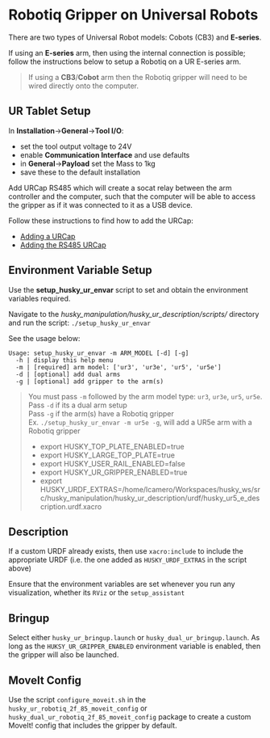 # Robotiq Gripper on Universal Robots

There are two types of Universal Robot models: Cobots (CB3) and **E-series**. 

If using an **E-series** arm, then using the internal connection is possible; follow the instructions below to setup a Robotiq on a UR E-series arm. 
> If using a **CB3**/**Cobot** arm then the Robotiq gripper will need to be wired directly onto the computer.


## UR Tablet Setup
In **Installation**->**General**->**Tool I/O**:
 - set the tool output voltage to 24V
 - enable **Communication Interface** and use defaults
 - in **General**->**Payload** set the Mass to 1kg
 - save these to the default installation

Add URCap RS485 which will create a socat relay between the arm controller and the computer, such that the computer will be able to access the gripper as if it was connected to it as a USB device. 

Follow these instructions to find how to add the URCap:
 - [Adding a URCap](https://github.com/UniversalRobots/Universal_Robots_ROS_Driver/blob/7b6b62bf81f2a032e0b6c7c8e1046cae35e079c7/ur_robot_driver/doc/install_urcap_e_series.md)
 - [Adding the RS485 URCap](https://github.com/UniversalRobots/Universal_Robots_ROS_Driver/blob/7b6b62bf81f2a032e0b6c7c8e1046cae35e079c7/ur_robot_driver/doc/setup_tool_communication.md)

## Environment Variable Setup
Use the **setup_husky_ur_envar** script to set and obtain the environment variables required. 

Navigate to the *husky_manipulation/husky_ur_description/scripts/* directory and run the script: `./setup_husky_ur_envar`

See the usage below:
```
Usage: setup_husky_ur_envar -m ARM_MODEL [-d] [-g]
  -h | display this help menu
  -m | [required] arm model: ['ur3', 'ur3e', 'ur5', 'ur5e']
  -d | [optional] add dual arms
  -g | [optional] add gripper to the arm(s)
```
> You must pass `-m` followed by the arm model type: `ur3`, `ur3e`, `ur5`, `ur5e`. \
> Pass `-d` if its a dual arm setup \
> Pass `-g` if the arm(s) have a Robotiq gripper \
> Ex. `./setup_husky_ur_envar -m ur5e -g`, will add a UR5e arm with a Robotiq gripper 
>  - export HUSKY_TOP_PLATE_ENABLED=true
>  - export HUSKY_LARGE_TOP_PLATE=true
>  - export HUSKY_USER_RAIL_ENABLED=false
>  - export HUSKY_UR_GRIPPER_ENABLED=true
>  - export HUSKY_URDF_EXTRAS=/home/lcamero/Workspaces/husky_ws/src/husky_manipulation/husky_ur_description/urdf/husky_ur5_e_description.urdf.xacro

## Description
If a custom URDF already exists, then use `xacro:include` to include the appropriate URDF (i.e. the one added as `HUSKY_URDF_EXTRAS` in the script above)

Ensure that the environment variables are set whenever you run any visualization, whether its `RViz` or the `setup_assistant`

## Bringup
Select either `husky_ur_bringup.launch` or `husky_dual_ur_bringup.launch`.
As long as the `HUKSY_UR_GRIPPER_ENABLED` environment variable is enabled, then the gripper will also be launched. 

## MoveIt Config
Use the script `configure_moveit.sh` in the `husky_ur_robotiq_2f_85_moveit_config` or `husky_dual_ur_robotiq_2f_85_moveit_config` package to create a custom MoveIt! config that includes the gripper by default.